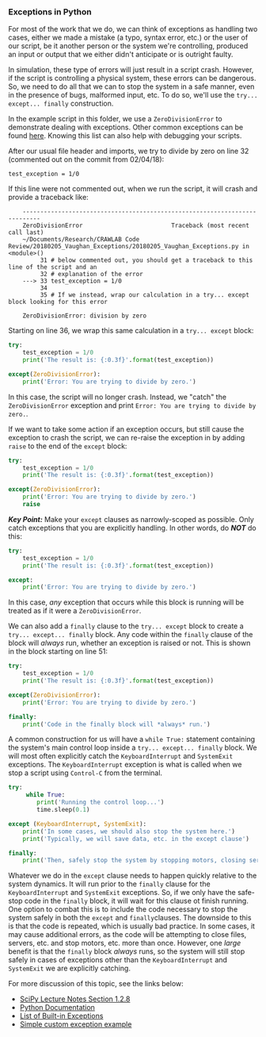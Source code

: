 ### Exceptions in Python
For most of the work that we do, we can think of exceptions as handling two cases, either we made a mistake (a typo, syntax error, etc.) or the user of our script, be it another person or the system we're controlling, produced an input or output that we either didn't anticipate or is outright faulty.

In simulation, these type of errors will just result in a script crash. However, if the script is controlling a physical system, these errors can be dangerous. So, we need to do all that we can to stop the system in a safe manner, even in the presence of bugs, malformed input, etc. To do so, we'll use the `try... except... finally` construction.

In the example script in this folder, we use a `ZeroDivisionError` to demonstrate dealing with exceptions. Other common exceptions can be found [here](https://docs.python.org/3/library/exceptions.html#bltin-exceptions). Knowing this list can also help with debugging your scripts.

After our usual file header and imports, we try to divide by zero on line 32 (commented out on the commit from 02/04/18):

``` test_exception = 1/0 ```

If this line were not commented out, when we run the script, it will crash and provide a traceback like:

        ---------------------------------------------------------------------------
        ZeroDivisionError                         Traceback (most recent call last)
        ~/Documents/Research/CRAWLAB Code Review/20180205_Vaughan_Exceptions/20180205_Vaughan_Exceptions.py in <module>()
             31 # below commented out, you should get a traceback to this line of the script and an
             32 # explanation of the error
        ---> 33 test_exception = 1/0
             34
             35 # If we instead, wrap our calculation in a try... except block looking for this error

        ZeroDivisionError: division by zero

Starting on line 36, we wrap this same calculation in a `try... except` block:

``` python 
try:
    test_exception = 1/0
    print('The result is: {:0.3f}'.format(test_exception))

except(ZeroDivisionError):
    print('Error: You are trying to divide by zero.')
```

In this case, the script will no longer crash. Instead, we "catch" the `ZeroDivisionError` exception and print `Error: You are trying to divide by zero.`. 

If we want to take some action if an exception occurs, but still cause the exception to crash the script, we can re-raise the exception in by adding `raise` to the end of the `except` block:

``` python 
try:
    test_exception = 1/0
    print('The result is: {:0.3f}'.format(test_exception))

except(ZeroDivisionError):
    print('Error: You are trying to divide by zero.')
    raise
```

***Key Point:*** Make your `except` clauses as narrowly-scoped as possible. Only catch exceptions that you are explicitly handling. In other words, do  ***NOT*** do this:

``` python 
try:
    test_exception = 1/0
    print('The result is: {:0.3f}'.format(test_exception))

except:
    print('Error: You are trying to divide by zero.')
```

In this case, *any* exception that occurs while this block is running will be treated as if it were a `ZeroDivisionError`.

We can also add a `finally` clause to the `try... except` block to create a `try... except... finally` block. Any code within the `finally` clause of the block will *always* run, whether an exception is raised or not. This is shown in the block starting on line 51: 

``` python
try:
    test_exception = 1/0
    print('The result is: {:0.3f}'.format(test_exception))

except(ZeroDivisionError):
    print('Error: You are trying to divide by zero.')

finally:
    print('Code in the finally block will *always* run.')
```


A common construction for us will have a `while True:` statement containing the system's main control loop inside a `try... except... finally` block. We will most often explicitly catch the `KeyboardInterrupt` and `SystemExit` exceptions. The `KeyboardInterrupt` exception is what is called when we stop a script using `Control-C` from the terminal.

``` python
try:
     while True:
        print('Running the control loop...')
        time.sleep(0.1)

except (KeyboardInterrupt, SystemExit):
    print('In some cases, we should also stop the system here.')
    print('Typically, we will save data, etc. in the except clause')

finally:
    print('Then, safely stop the system by stopping motors, closing servers, etc.')
```

Whatever we do in the `except` clause needs to happen quickly relative to the system dynamics. It will run prior to the `finally` clause for the `KeyboardInterrupt` and `SystemExit` exceptions. So, if we only have the safe-stop code in the `finally` block, it will wait for this clause ot finish running. One option to combat this is to include the code necessary to stop the system safely in both the `except` and `finally`clauses. The downside to this is that the code is repeated, which is usually bad practice. In some cases, it may cause additional errors, as the code will be attempting to close files, servers, etc. and stop motors, etc. more than once. However, one *large* benefit is that the `finally` block *always* runs, so the system will still stop safely in cases of exceptions other than the `KeyboardInterrupt` and `SystemExit` we are explicitly catching.

For more discussion of this topic, see the links below:
* [SciPy Lecture Notes Section 1.2.8](http://www.scipy-lectures.org/intro/language/exceptions.html)
* [Python Documentation](https://docs.python.org/3/tutorial/errors.html)
* [List of Built-in Exceptions](https://docs.python.org/3/library/exceptions.html#bltin-exceptions)
* [Simple custom exception example](https://dbader.org/blog/python-custom-exceptions)